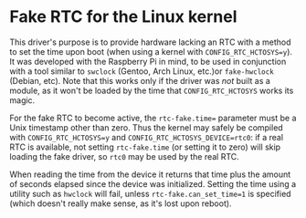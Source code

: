 Fake RTC for the Linux kernel
=============================

This driver's purpose is to provide hardware lacking an RTC with a method to set 
the time upon boot (when using a kernel with `CONFIG_RTC_HCTOSYS=y`). It was developed
with the Raspberry Pi in mind, to be used in conjunction with a tool similar to 
`swclock` (Gentoo, Arch Linux, etc.)or `fake-hwclock` (Debian, etc). Note that this
works only if the driver was _not_ built as a module, as it won't be loaded by the
time that `CONFIG_RTC_HCTOSYS` works its magic. 

For the fake RTC to become active, the `rtc-fake.time=` parameter must be a Unix timestamp 
other than zero. Thus the kernel may safely be compiled with `CONFIG_RTC_HCTOSYS=y` and 
`CONFIG_RTC_HCTOSYS_DEVICE=rtc0`: if a real RTC is available, not setting `rtc-fake.time` 
(or setting it to zero) will skip loading the fake driver, so `rtc0` may be used by the real
RTC.

When reading the time from the device it returns that time plus the amount of seconds elapsed 
since the device was initialized. Setting the time using a utility such as `hwclock` will fail, 
unless `rtc-fake.can_set_time=1` is specified (which doesn't really make sense, as it's lost 
upon reboot).



